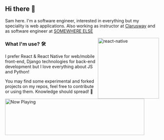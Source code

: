 ## Hi there 👋
Sam here. I'm a software engineer, interested in everything but my speciality is web applications. Also working as instructor at [Clarusway](https://clarusway.com/) and as software engineer at [SOMEWHERE ELSE](https://somewhere.com/) 

<img src="https://raw.githubusercontent.com/ezranbayantemur/ezranbayantemur/master/animation_500_kd7ngokt.gif" alt="react-native" width=200 height=200 align="right">

### What I'm use? 🛠  
I prefer React & React Native for web/mobile front-end, Django technologies for back-end development but I love everything about JS and Python!
<br/> 

You may find some experimental and forked projects on my repos, feel free to contribute or using them.
Knowledge should spread! 💪

<a href="https://spotify-snippet.vercel.app/whatiamlistening?open">
    <img src="https://spotify-snippet.vercel.app/whatiamlistening" width="456" height="120" alt="Now Playing">
</a>

<a href="https://twitter.com/waltercw" target="_blank">
    <img src="https://img.shields.io/badge/%20-tw
